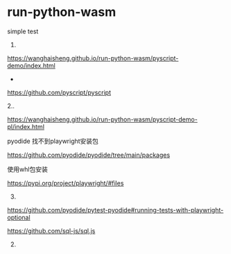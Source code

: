 # run-python-wasm
simple test

1.

https://wanghaisheng.github.io/run-python-wasm/pyscript-demo/index.html


* 
https://github.com/pyscript/pyscript




2..

https://wanghaisheng.github.io/run-python-wasm/pyscript-demo-pl/index.html

pyodide 找不到playwright安装包

https://github.com/pyodide/pyodide/tree/main/packages



使用whl包安装

https://pypi.org/project/playwright/#files




3.

https://github.com/pyodide/pytest-pyodide#running-tests-with-playwright-optional



https://github.com/sql-js/sql.js





2.